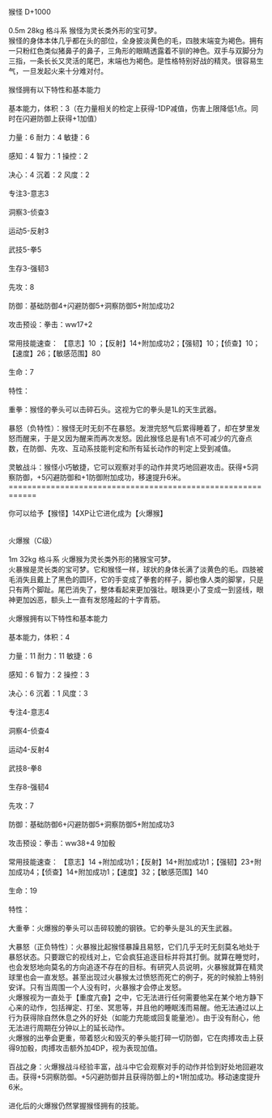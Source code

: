 <title>猴怪</title>
<meta name="GENERATOR" content="WinCHM">
<meta http-equiv="Content-Type" content="text/html; charset=gb2312">
<br>猴怪 D+1000
<br>
<br>0.5m 28kg 格斗系 猴怪为灵长类外形的宝可梦。
<br>猴怪的身体本体几乎都在头的部位，全身披淡黄色的毛，四肢末端变为褐色。拥有一只粉红色类似猪鼻子的鼻子，三角形的眼睛透露着不驯的神色。双手与双脚分为三指，一条长长又灵活的尾巴，末端也为褐色。是性格特别好战的精灵。很容易生气，一旦发起火来十分难对付。
<br>
<br>猴怪拥有以下特性和基本能力 
<br>
<br>基本能力，体积：3（在力量相关的检定上获得-1DP减值，伤害上限降低1点。同时在闪避防御上获得+1加值）
<br>
<br>力量：6 耐力：4 敏捷：6
<br>
<br>感知：4 智力：1 操控：2 
<br>
<br>决心：4 沉着：2 风度：2 
<br>
<br>专注3-意志3
<br>
<br>洞察3-侦查3
<br>
<br>运动5-反射3 
<br>
<br>武技5-拳5
<br>
<br>生存3-强韧3 
<br>
<br>先攻：8
<br>
<br>防御：基础防御4+闪避防御5+洞察防御5+附加成功2
<br>
<br>攻击预设：拳击：ww17+2
<br>
<br>常用技能速查： 【意志】10 ；【反射】14+附加成功2；【强韧】10；【侦查】10；【速度】26；【敏感范围】80
<br>
<br>生命：7
<br>
<br>特性：
<br>
<br>重拳：猴怪的拳头可以击碎石头。这视为它的拳头是1L的天生武器。
<br>
<br>暴怒（负特性）：猴怪无时无刻不在暴怒。发泄完怒气后累得睡着了，却在梦里发怒而醒来，于是又因为醒来而再次发怒。因此猴怪总是有1点不可减少的亢奋点数，在防御、先攻、互动系技能判定和所有延长动作的判定上受到减值。
<br>
<br>灵敏战斗：猴怪小巧敏捷，它可以观察对手的动作并灵巧地回避攻击。获得+5洞察防御，+5闪避防御和+1防御附加成功，移速提升6米。
<br>============================================================
<br>
<br>你可以给予【猴怪】14XP让它进化成为【火爆猴】
<br>
<br>
<br>火爆猴（C级）
<br>
<br>1m 32kg 格斗系 火爆猴为灵长类外形的猪猴宝可梦。
<br>火暴猴是灵长类的宝可梦。它和猴怪一样，球状的身体长满了淡黄色的毛。四肢被毛消失且戴上了黑色的圆环，它的手变成了拳套的样子，脚也像人类的脚掌，只是只有两个脚趾。尾巴消失了，整体看起来更加强壮。眼珠更小了变成一到竖线，眼神更加凶恶，额头上一直有发怒隆起的十字青筋。
<br>
<br>火爆猴拥有以下特性和基本能力 
<br>
<br>基本能力，体积：4
<br>
<br>力量：11 耐力：11 敏捷：6
<br>
<br>感知：6 智力：2 操控：3
<br>
<br>决心：6 沉着：1 风度：3
<br>
<br>专注4-意志4
<br>
<br>洞察4-侦查4
<br>
<br>运动4-反射4 
<br>
<br>武技8-拳8
<br>
<br>生存8-强韧4 
<br>
<br>先攻：7
<br>
<br>防御：基础防御6+闪避防御5+洞察防御5+附加成功3
<br>
<br>攻击预设：拳击：ww38+4 9加骰
<br>
<br>常用技能速查： 【意志】14 +附加成功1；【反射】14+附加成功1；【强韧】23+附加成功4；【侦查】14+附加成功1；【速度】32；【敏感范围】140
<br>
<br>生命：19
<br>
<br>特性： 
<br>
<br>大重拳：火爆猴的拳头可以击碎较脆的钢铁。它的拳头是3L的天生武器。
<br>
<br>大暴怒（正负特性）：火暴猴比起猴怪暴躁且易怒，它们几乎无时无刻莫名地处于暴怒状态。只要跟它的视线对上，它会疯狂追逐目标并将其打倒。就算在睡觉时，也会发怒地向莫名的方向追逐不存在的目标。有研究人员说明，火暴猴就算在精灵球里也会一直发怒。甚至出现过火暴猴太过愤怒而死亡的例子，死的时候脸上特别安详。只有当周围一个人没有时，火暴猴才会停止发怒。
<br>火爆猴视为一直处于【重度亢奋】之中，它无法进行任何需要他呆在某个地方静下心来的动作，包括禅定、打坐、冥思等，并且他的睡眠浅而易醒。他无法通过以上行为获得除自然休息之外的好处（如能力充能或回复能量池）。由于没有耐心，他无法进行周期在分钟以上的延长动作。
<br>火爆猴的出拳会更重，带着怒火和毁灭的拳头能打碎一切防御，它在肉搏攻击上获得9加骰，肉搏攻击额外加4DP，视为表现加值。
<br>
<br>百战之身：火爆猴战斗经验丰富，战斗中它会观察对手的动作并恰到好处地回避攻击。获得+5洞察防御。+5闪避防御并且获得防御上的+1附加成功。移动速度提升6米。
<br>
<br>进化后的火爆猴仍然掌握猴怪拥有的技能。
<br>
<br>